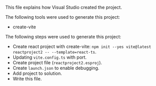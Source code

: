 This file explains how Visual Studio created the project.

The following tools were used to generate this project:
- create-vite

The following steps were used to generate this project:
- Create react project with create-vite: `npm init --yes vite@latest reactproject2 -- --template=react-ts`.
- Updating `vite.config.ts` with port.
- Create project file (`reactproject2.esproj`).
- Create `launch.json` to enable debugging.
- Add project to solution.
- Write this file.
